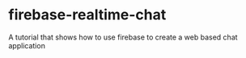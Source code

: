 # firebase-realtime-chat
A tutorial that shows how to use firebase to create a web based chat application
